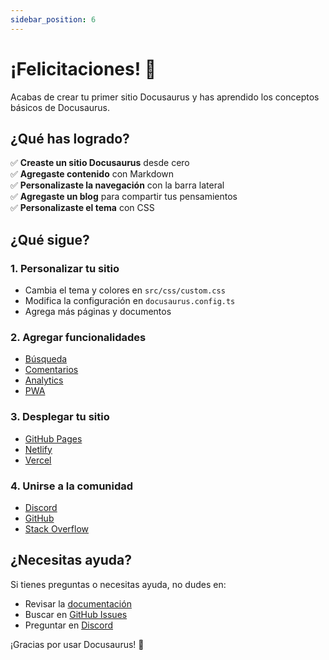 ```yaml
---
sidebar_position: 6
---
```


# ¡Felicitaciones! 🎉

Acabas de crear tu primer sitio Docusaurus y has aprendido los conceptos básicos de Docusaurus.

## ¿Qué has logrado?

✅ **Creaste un sitio Docusaurus** desde cero  
✅ **Agregaste contenido** con Markdown  
✅ **Personalizaste la navegación** con la barra lateral  
✅ **Agregaste un blog** para compartir tus pensamientos  
✅ **Personalizaste el tema** con CSS  

## ¿Qué sigue?

### 1. Personalizar tu sitio
- Cambia el tema y colores en `src/css/custom.css`
- Modifica la configuración en `docusaurus.config.ts`
- Agrega más páginas y documentos

### 2. Agregar funcionalidades
- [Búsqueda](/docs/search)
- [Comentarios](/docs/docs-introduction#docusaurus-core)
- [Analytics](/docs/analytics)
- [PWA](/docs/pwa)

### 3. Desplegar tu sitio
- [GitHub Pages](/docs/deployment#deploying-to-github-pages)
- [Netlify](/docs/deployment#deploying-to-netlify)
- [Vercel](/docs/deployment#deploying-to-vercel)

### 4. Unirse a la comunidad
- [Discord](https://discord.gg/docusaurus)
- [GitHub](https://github.com/facebook/docusaurus)
- [Stack Overflow](https://stackoverflow.com/questions/tagged/docusaurus)

## ¿Necesitas ayuda?

Si tienes preguntas o necesitas ayuda, no dudes en:
- Revisar la [documentación](/docs)
- Buscar en [GitHub Issues](https://github.com/facebook/docusaurus/issues)
- Preguntar en [Discord](https://discord.gg/docusaurus)

¡Gracias por usar Docusaurus! 🚀
